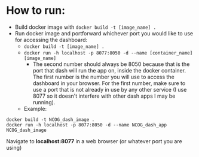 # How to run:

- Build docker image with `docker build -t [image_name] .`
- Run docker image and portforward whichever port you would like to use for accessing the dashboard: 
    * `docker build -t [image_name] .`
    * `docker run -h localhost -p 8077:8050 -d --name [container_name] [image_name]`
        * The second number should always be 8050 because that is the port that dash will run the app on, inside the docker container. The first number is the number you will use to access the dashboard in your browser. For the first number, make sure to use a port that is not already in use by any other service (I use 8077 so it doesn't interfere with other dash apps I may be running).
    * Example:
```
docker build -t NCOG_dash_image .
docker run -h localhost -p 8077:8050 -d --name NCOG_dash_app NCOG_dash_image
```

Navigate to **localhost:8077** in a web browser (or whatever port you are using)